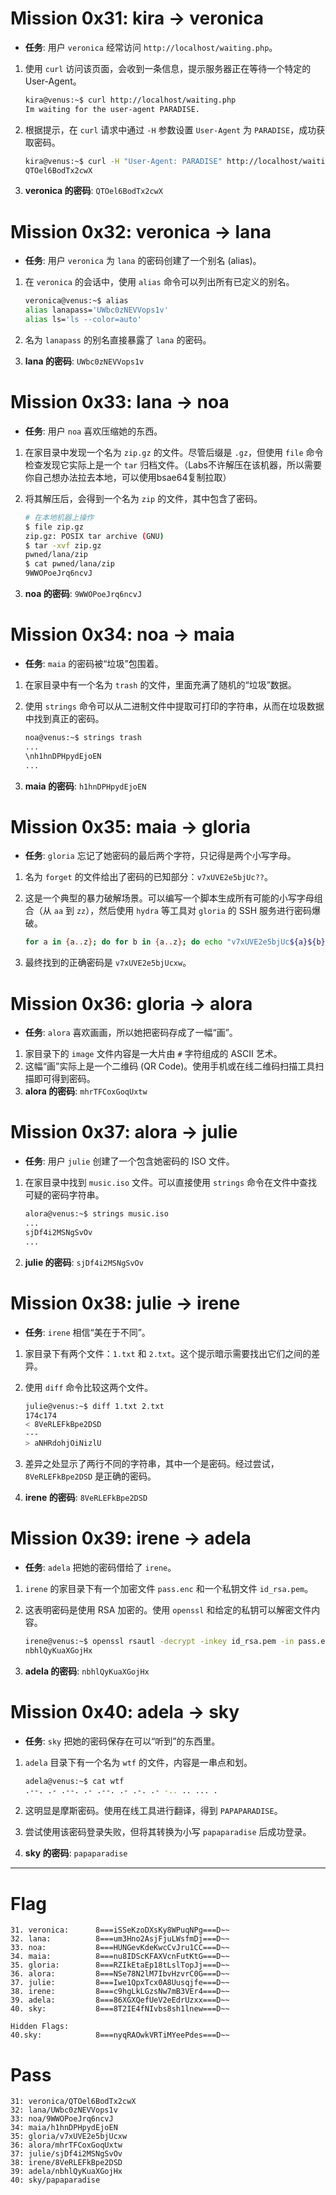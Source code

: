# **Mission 0x31: kira -> veronica**

- **任务**: 用户 `veronica` 经常访问 `http://localhost/waiting.php`。

1. 使用 `curl` 访问该页面，会收到一条信息，提示服务器正在等待一个特定的 User-Agent。

   ```bash
   kira@venus:~$ curl http://localhost/waiting.php
   Im waiting for the user-agent PARADISE. 
   ```

2. 根据提示，在 `curl` 请求中通过 `-H` 参数设置 `User-Agent` 为 `PARADISE`，成功获取密码。

   ```bash
   kira@venus:~$ curl -H "User-Agent: PARADISE" http://localhost/waiting.php
   QTOel6BodTx2cwX 
   ```

3. **veronica 的密码**: `QTOel6BodTx2cwX`

# **Mission 0x32: veronica -> lana**

- **任务**: 用户 `veronica` 为 `lana` 的密码创建了一个别名 (alias)。

1. 在 `veronica` 的会话中，使用 `alias` 命令可以列出所有已定义的别名。

   ```bash
   veronica@venus:~$ alias
   alias lanapass='UWbc0zNEVVops1v'
   alias ls='ls --color=auto'
   ```

2. 名为 `lanapass` 的别名直接暴露了 `lana` 的密码。

3. **lana 的密码**: `UWbc0zNEVVops1v`

# **Mission 0x33: lana -> noa**

- **任务**: 用户 `noa` 喜欢压缩她的东西。

1. 在家目录中发现一个名为 `zip.gz` 的文件。尽管后缀是 `.gz`，但使用 `file` 命令检查发现它实际上是一个 `tar` 归档文件。（Labs不许解压在该机器，所以需要你自己想办法拉去本地，可以使用bsae64复制拉取）

2. 将其解压后，会得到一个名为 `zip` 的文件，其中包含了密码。

   ```bash
   # 在本地机器上操作
   $ file zip.gz
   zip.gz: POSIX tar archive (GNU)
   $ tar -xvf zip.gz
   pwned/lana/zip
   $ cat pwned/lana/zip 
   9WWOPoeJrq6ncvJ
   ```

3. **noa 的密码**: `9WWOPoeJrq6ncvJ`

# **Mission 0x34: noa -> maia**

- **任务**: `maia` 的密码被“垃圾”包围着。

1. 在家目录中有一个名为 `trash` 的文件，里面充满了随机的“垃圾”数据。

2. 使用 `strings` 命令可以从二进制文件中提取可打印的字符串，从而在垃圾数据中找到真正的密码。

   ```bash
   noa@venus:~$ strings trash
   ...
   \nh1hnDPHpydEjoEN
   ...
   ```

3. **maia 的密码**: `h1hnDPHpydEjoEN`

# **Mission 0x35: maia -> gloria**

- **任务**: `gloria` 忘记了她密码的最后两个字符，只记得是两个小写字母。

1. 名为 `forget` 的文件给出了密码的已知部分：`v7xUVE2e5bjUc??`。

2. 这是一个典型的暴力破解场景。可以编写一个脚本生成所有可能的小写字母组合（从 `aa` 到 `zz`），然后使用 `hydra` 等工具对 `gloria` 的 SSH 服务进行密码爆破。

   ```bash
   for a in {a..z}; do for b in {a..z}; do echo "v7xUVE2e5bjUc${a}${b}"; done; done |tac > pass
   ```

3. 最终找到的正确密码是 `v7xUVE2e5bjUcxw`。

# **Mission 0x36: gloria -> alora**

- **任务**: `alora` 喜欢画画，所以她把密码存成了一幅“画”。

1.  家目录下的 `image` 文件内容是一大片由 `#` 字符组成的 ASCII 艺术。
2.  这幅“画”实际上是一个二维码 (QR Code)。使用手机或在线二维码扫描工具扫描即可得到密码。
3.  **alora 的密码**: `mhrTFCoxGoqUxtw`

# **Mission 0x37: alora -> julie**

- **任务**: 用户 `julie` 创建了一个包含她密码的 ISO 文件。

1. 在家目录中找到 `music.iso` 文件。可以直接使用 `strings` 命令在文件中查找可疑的密码字符串。

   ```bash
   alora@venus:~$ strings music.iso
   ...
   sjDf4i2MSNgSvOv
   ...
   ```

2. **julie 的密码**: `sjDf4i2MSNgSvOv`

# **Mission 0x38: julie -> irene**

- **任务**: `irene` 相信“美在于不同”。

1. 家目录下有两个文件：`1.txt` 和 `2.txt`。这个提示暗示需要找出它们之间的差异。

2. 使用 `diff` 命令比较这两个文件。

   ```bash
   julie@venus:~$ diff 1.txt 2.txt
   174c174
   < 8VeRLEFkBpe2DSD
   ---
   > aNHRdohjOiNizlU
   ```

3. 差异之处显示了两行不同的字符串，其中一个是密码。经过尝试，`8VeRLEFkBpe2DSD` 是正确的密码。

4. **irene 的密码**: `8VeRLEFkBpe2DSD`

# **Mission 0x39: irene -> adela**

- **任务**: `adela` 把她的密码借给了 `irene`。

1. `irene` 的家目录下有一个加密文件 `pass.enc` 和一个私钥文件 `id_rsa.pem`。

2. 这表明密码是使用 RSA 加密的。使用 `openssl` 和给定的私钥可以解密文件内容。

   ```bash
   irene@venus:~$ openssl rsautl -decrypt -inkey id_rsa.pem -in pass.enc
   nbhlQyKuaXGojHx
   ```

3. **adela 的密码**: `nbhlQyKuaXGojHx`

# **Mission 0x40: adela -> sky**

- **任务**: `sky` 把她的密码保存在可以“听到”的东西里。

1. `adela` 目录下有一个名为 `wtf` 的文件，内容是一串点和划。

   ```bash
   adela@venus:~$ cat wtf
   .--. .- .--. .- .--. .- .-. .- -.. .. ... .
   ```

2. 这明显是摩斯密码。使用在线工具进行翻译，得到 `PAPAPARADISE`。

3. 尝试使用该密码登录失败，但将其转换为小写 `papaparadise` 后成功登录。

4. **sky 的密码**: `papaparadise`

***

# **Flag**

```
31. veronica:      8===iSSeKzoDXsKy8WPuqNPg===D~~
32. lana:          8===um3Hno2AsjFjuLWsfmDj===D~~
33. noa:           8===HUNGevKdeKwcCvJru1CC===D~~
34. maia:          8===nu8IDScKFAXVcnFutKtG===D~~
35. gloria:        8===RZIkEtaEp18tLslTopJj===D~~
36. alora:         8===NSe78N2lM7IbvHzvrC0G===D~~
37. julie:         8===Iwe1QpxTcx0A8Uusqjfe===D~~
38. irene:         8===c9hgLkLGzsNw7mB3VEr4===D~~
39. adela:         8===86XGXQefUeV2eEdrUzxx===D~~
40. sky:           8===8T2IE4fNIvbs8sh1lnew===D~~

Hidden Flags:
40.sky:            8===nyqRAOwkVRTiMYeePdes===D~~
```

# **Pass**

```
31: veronica/QTOel6BodTx2cwX
32: lana/UWbc0zNEVVops1v
33: noa/9WWOPoeJrq6ncvJ
34: maia/h1hnDPHpydEjoEN
35: gloria/v7xUVE2e5bjUcxw
36: alora/mhrTFCoxGoqUxtw
37: julie/sjDf4i2MSNgSvOv
38: irene/8VeRLEFkBpe2DSD
39: adela/nbhlQyKuaXGojHx
40: sky/papaparadise
```

